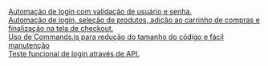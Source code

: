 <a href="https://github.com/vismartins/Testes-com-Cypress/blob/main/cypress/e2e/login/vlogin.cy.js" target="_blank">Automação de login com validação de usuário e senha.</a><br>
<a href="https://github.com/vismartins/Testes-com-Cypress/blob/main/cypress/e2e/vCompraProdutoOk.cy.js" target="_blank">Automação de login, seleção de produtos, adição ao carrinho de compras e finalização na tela de checkout.</a><br>
<a href="https://github.com/vismartins/Testes-com-Cypress/blob/main/cypress/support/loginComands.js" target="_blank">Uso de Commands.js para redução do tamanho do código e fácil manutenção</a><br>
<a href="https://github.com/vismartins/Testes-com-Cypress/blob/main/cypress/e2e/API/api_login.cy.js" target="_blank">Teste funcional de login através de API.</a><br>
